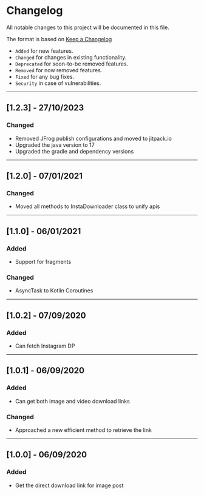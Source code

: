 # Changelog
All notable changes to this project will be documented in this file.

The format is based on [Keep a Changelog](https://keepachangelog.com/en/1.0.0/)
- `Added` for new features.
- `Changed` for changes in existing functionality.
- `Deprecated` for soon-to-be removed features.
- `Removed` for now removed features.
- `Fixed` for any bug fixes.
- `Security` in case of vulnerabilities.

***
## [1.2.3] - 27/10/2023
### Changed
- Removed JFrog publish configurations and moved to jitpack.io
- Upgraded the java version to 17
- Upgraded the gradle and dependency versions

***

## [1.2.0] - 07/01/2021
### Changed
- Moved all methods to InstaDownloader class to unify apis

***

## [1.1.0] - 06/01/2021
### Added
- Support for fragments

### Changed
- AsyncTask to Kotlin Coroutines

***

## [1.0.2] - 07/09/2020
### Added
- Can fetch Instagram DP

***

## [1.0.1] - 06/09/2020
### Added
- Can get both image and video download links

### Changed
- Approached a new efficient method to retrieve the link

***

## [1.0.0] - 06/09/2020
### Added
- Get the direct download link for image post
